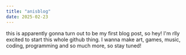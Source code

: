 ```yaml
---
title: "anisblog"
date: 2025-02-23
---
```

this is apparently gonna turn out to be my first blog post, so hey! I'm rlly excited to start this whole github thing. I wanna make art, games, music, coding, programming and so much more, so stay tuned!
